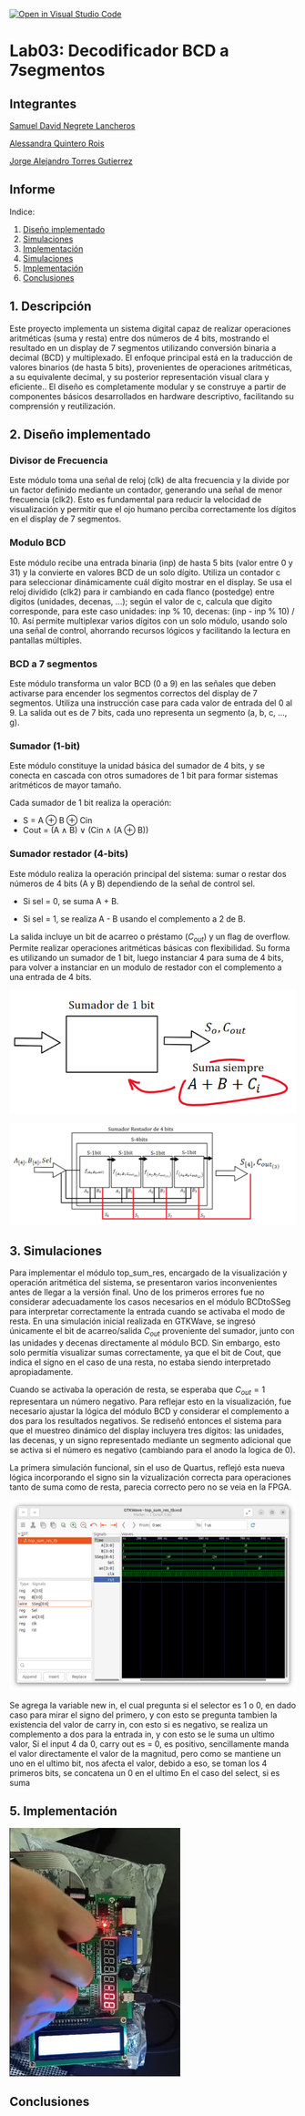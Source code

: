 [![Open in Visual Studio Code](https://classroom.github.com/assets/open-in-vscode-2e0aaae1b6195c2367325f4f02e2d04e9abb55f0b24a779b69b11b9e10269abc.svg)](https://classroom.github.com/online_ide?assignment_repo_id=19716372&assignment_repo_type=AssignmentRepo)
# Lab03: Decodificador BCD a 7segmentos


## Integrantes 

[Samuel David Negrete Lancheros](https://github.com/Snegunal)

[Alessandra Quintero Rois](https://github.com/Alequira)

[Jorge Alejandro Torres Gutierrez](https://github.com/DonTorres01)

## Informe

Indice:

1. [Diseño implementado](#1-diseño-implementado)
2. [Simulaciones](#2-descripción)
3. [Implementación](#3-diagramas)
4. [Simulaciones](#4-simulaciones)
5. [Implementación](#5-implementación)
6. [Conclusiones](#conclusiones)

## 1. Descripción

Este proyecto implementa un sistema digital capaz de realizar operaciones aritméticas (suma y resta) entre dos números de 4 bits, mostrando el resultado en un display de 7 segmentos utilizando conversión binaria a decimal (BCD) y multiplexado. El enfoque principal está en la traducción de valores binarios (de hasta 5 bits), provenientes de operaciones aritméticas, a su equivalente decimal, y su posterior representación visual clara y eficiente.. El diseño es completamente modular y se construye a partir de componentes básicos desarrollados en hardware descriptivo, facilitando su comprensión y reutilización.

## 2. Diseño implementado

### Divisor de Frecuencia

Este módulo toma una señal de reloj (clk) de alta frecuencia y la divide por un factor definido mediante un contador, generando una señal de menor frecuencia (clk2). Esto es fundamental para reducir la velocidad de visualización y permitir que el ojo humano perciba correctamente los dígitos en el display de 7 segmentos.

### Modulo BCD

Este módulo recibe una entrada binaria (inp) de hasta 5 bits (valor entre 0 y 31) y la convierte en valores BCD de un solo dígito. Utiliza un contador c para seleccionar dinámicamente cuál dígito mostrar en el display. Se usa el reloj dividido (clk2) para ir cambiando en cada flanco (postedge) entre digitos (unidades, decenas, ...); según el valor de c, calcula que digito corresponde, para este caso unidades: inp % 10, decenas: (inp - inp % 10) / 10. Así permite multiplexar varios dígitos con un solo módulo, usando solo una señal de control, ahorrando recursos lógicos y facilitando la lectura en pantallas múltiples.

### BCD a 7 segmentos

Este módulo transforma un valor BCD (0 a 9) en las señales que deben activarse para encender los segmentos correctos del display de 7 segmentos. Utiliza una instrucción case para cada valor de entrada del 0 al 9. La salida out es de 7 bits, cada uno representa un segmento (a, b, c, ..., g).

### Sumador (1-bit)

Este módulo constituye la unidad básica del sumador de 4 bits, y se conecta en cascada con otros sumadores de 1 bit para formar sistemas aritméticos de mayor tamaño.

Cada sumador de 1 bit realiza la operación:

- S = A ⊕ B ⊕ Cin  
- Cout = (A ∧ B) ∨ (Cin ∧ (A ⊕ B))


### Sumador restador (4-bits)

Este módulo realiza la operación principal del sistema: sumar o restar dos números de 4 bits (A y B) dependiendo de la señal de control sel.

- Si sel = 0, se suma A + B.

- Si sel = 1, se realiza A - B usando el complemento a 2 de B.

La salida incluye un bit de acarreo o préstamo ($C_{out}$) y un flag de overflow. Permite realizar operaciones aritméticas básicas con flexibilidad. Su forma es utilizando un sumador de 1 bit, luego instanciar 4 para suma de 4 bits, para volver a instanciar en un modulo de restador con el complemento a una entrada de 4 bits. 

![Sumador](img/sum.png)

![Sumador-Restador](img/sumres4.png)




## 3. Simulaciones 

Para implementar el módulo top_sum_res, encargado de la visualización y operación aritmética del sistema, se presentaron varios inconvenientes antes de llegar a la versión final. Uno de los primeros errores fue no considerar adecuadamente los casos necesarios en el módulo BCDtoSSeg para interpretar correctamente la entrada cuando se activaba el modo de resta. En una simulación inicial realizada en GTKWave, se ingresó únicamente el bit de acarreo/salida $C_{out}$ proveniente del sumador, junto con las unidades y decenas directamente al módulo BCD. Sin embargo, esto solo permitía visualizar sumas correctamente, ya que el bit de Cout, que indica el signo en el caso de una resta, no estaba siendo interpretado apropiadamente.

Cuando se activaba la operación de resta, se esperaba que $C_{out} = 1$ representara un número negativo. Para reflejar esto en la visualización, fue necesario ajustar la lógica del módulo BCD y considerar el complemento a dos para los resultados negativos. Se rediseñó entonces el sistema para que el muestreo dinámico del display incluyera tres dígitos: las unidades, las decenas, y un signo representado mediante un segmento adicional que se activa si el número es negativo (cambiando para el anodo la logica de 0).

La primera simulación funcional, sin el uso de Quartus, reflejó esta nueva lógica incorporando el signo sin la vizualización correcta para operaciones tanto de suma como de resta, parecia correcto pero no se veia en la FPGA.

![Simulación](img/Screenshot%20from%202025-07-03%2000-12-32.png)


Se agrega la variable new in, el cual pregunta si el selector es 1 o 0, en dado caso para mirar el signo del primero, y con esto se pregunta tambien la existencia del valor de carry in, con esto si es negativo, se realiza un complemento a dos para la entrada in, y con esto se le suma un ultimo valor, 
Si el input 4 da 0, carry out es = 0, es positivo, sencillamente manda el valor directamente el valor de la magnitud, pero como se mantiene un uno en el ultimo bit, nos afecta el valor, debido a eso, se toman los 4 primeros bits, se concatena un 0 en el ultimo
En el caso del select, si es suma 
## 5. Implementación


<a href="img/VIDEO.mp4">
  <img src="img/ss.jpg" width="300"/>
</a>

## Conclusiones




